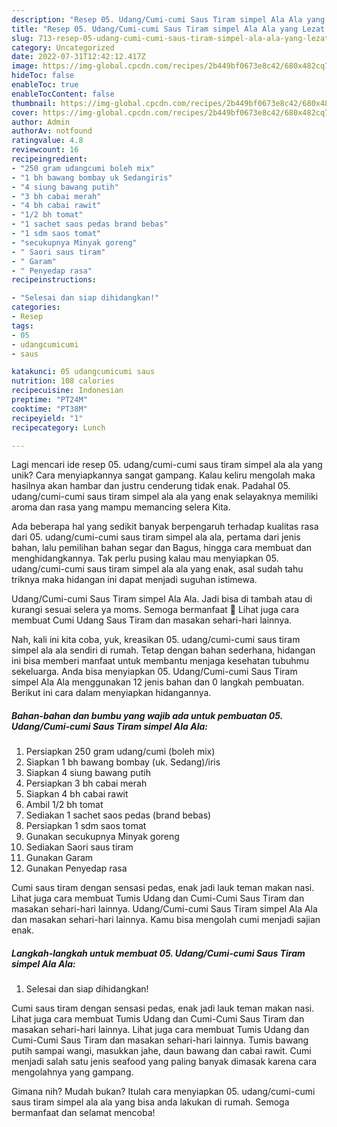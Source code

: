 ```yaml
---
description: "Resep 05. Udang/Cumi-cumi Saus Tiram simpel Ala Ala yang Lezat Sekali"
title: "Resep 05. Udang/Cumi-cumi Saus Tiram simpel Ala Ala yang Lezat Sekali"
slug: 713-resep-05-udang-cumi-cumi-saus-tiram-simpel-ala-ala-yang-lezat-sekali
category: Uncategorized
date: 2022-07-31T12:42:12.417Z
image: https://img-global.cpcdn.com/recipes/2b449bf0673e8c42/680x482cq70/05-udangcumi-cumi-saus-tiram-simpel-ala-ala-foto-resep-utama.jpg
hideToc: false
enableToc: true
enableTocContent: false
thumbnail: https://img-global.cpcdn.com/recipes/2b449bf0673e8c42/680x482cq70/05-udangcumi-cumi-saus-tiram-simpel-ala-ala-foto-resep-utama.jpg
cover: https://img-global.cpcdn.com/recipes/2b449bf0673e8c42/680x482cq70/05-udangcumi-cumi-saus-tiram-simpel-ala-ala-foto-resep-utama.jpg
author: Admin
authorAv: notfound
ratingvalue: 4.8
reviewcount: 16
recipeingredient:
- "250 gram udangcumi boleh mix"
- "1 bh bawang bombay uk Sedangiris"
- "4 siung bawang putih"
- "3 bh cabai merah"
- "4 bh cabai rawit"
- "1/2 bh tomat"
- "1 sachet saos pedas brand bebas"
- "1 sdm saos tomat"
- "secukupnya Minyak goreng"
- " Saori saus tiram"
- " Garam"
- " Penyedap rasa"
recipeinstructions:

- "Selesai dan siap dihidangkan!"
categories:
- Resep
tags:
- 05
- udangcumicumi
- saus

katakunci: 05 udangcumicumi saus 
nutrition: 108 calories
recipecuisine: Indonesian
preptime: "PT24M"
cooktime: "PT38M"
recipeyield: "1"
recipecategory: Lunch

---
```





Lagi mencari ide resep 05. udang/cumi-cumi saus tiram simpel ala ala yang unik? Cara menyiapkannya sangat gampang. Kalau keliru mengolah maka hasilnya akan hambar dan justru cenderung tidak enak. Padahal 05. udang/cumi-cumi saus tiram simpel ala ala yang enak selayaknya memiliki aroma dan rasa yang mampu memancing selera Kita.





Ada beberapa hal yang sedikit banyak berpengaruh terhadap kualitas rasa dari 05. udang/cumi-cumi saus tiram simpel ala ala, pertama dari jenis bahan, lalu pemilihan bahan segar dan Bagus, hingga cara membuat dan menghidangkannya. Tak perlu pusing kalau mau menyiapkan 05. udang/cumi-cumi saus tiram simpel ala ala yang enak,      asal sudah tahu triknya maka hidangan ini dapat menjadi suguhan istimewa.














Udang/Cumi-cumi Saus Tiram simpel Ala Ala. Jadi bisa di tambah atau di kurangi sesuai selera ya moms. Semoga bermanfaat 🤍 Lihat juga cara membuat Cumi Udang Saus Tiram dan masakan sehari-hari lainnya.






Nah, kali ini kita coba, yuk, kreasikan 05. udang/cumi-cumi saus tiram simpel ala ala sendiri di rumah. Tetap dengan bahan sederhana, hidangan ini bisa memberi manfaat untuk membantu menjaga kesehatan tubuhmu sekeluarga. Anda bisa menyiapkan 05. Udang/Cumi-cumi Saus Tiram simpel Ala Ala menggunakan 12 jenis bahan dan 0 langkah pembuatan. Berikut ini cara dalam menyiapkan hidangannya.

<!--inarticleads1-->

##### Bahan-bahan dan bumbu yang wajib ada untuk pembuatan 05. Udang/Cumi-cumi Saus Tiram simpel Ala Ala:

1. Persiapkan 250 gram udang/cumi (boleh mix)
1. Siapkan 1 bh bawang bombay (uk. Sedang)/iris
1. Siapkan 4 siung bawang putih
1. Persiapkan 3 bh cabai merah
1. Siapkan 4 bh cabai rawit
1. Ambil 1/2 bh tomat
1. Sediakan 1 sachet saos pedas (brand bebas)
1. Persiapkan 1 sdm saos tomat
1. Gunakan secukupnya Minyak goreng
1. Sediakan  Saori saus tiram
1. Gunakan  Garam
1. Gunakan  Penyedap rasa


Cumi saus tiram dengan sensasi pedas, enak jadi lauk teman makan nasi. Lihat juga cara membuat Tumis Udang dan Cumi-Cumi Saus Tiram dan masakan sehari-hari lainnya. Udang/Cumi-cumi Saus Tiram simpel Ala Ala dan masakan sehari-hari lainnya. Kamu bisa mengolah cumi menjadi sajian enak. 

<!--inarticleads2-->

##### Langkah-langkah untuk membuat 05. Udang/Cumi-cumi Saus Tiram simpel Ala Ala:


1. Selesai dan siap dihidangkan!

Cumi saus tiram dengan sensasi pedas, enak jadi lauk teman makan nasi. Lihat juga cara membuat Tumis Udang dan Cumi-Cumi Saus Tiram dan masakan sehari-hari lainnya. Lihat juga cara membuat Tumis Udang dan Cumi-Cumi Saus Tiram dan masakan sehari-hari lainnya. Tumis bawang putih sampai wangi, masukkan jahe, daun bawang dan cabai rawit. Cumi menjadi salah satu jenis seafood yang paling banyak dimasak karena cara mengolahnya yang gampang. 

Gimana nih? Mudah bukan? Itulah cara menyiapkan 05. udang/cumi-cumi saus tiram simpel ala ala yang bisa anda lakukan di rumah. Semoga bermanfaat dan selamat mencoba!
